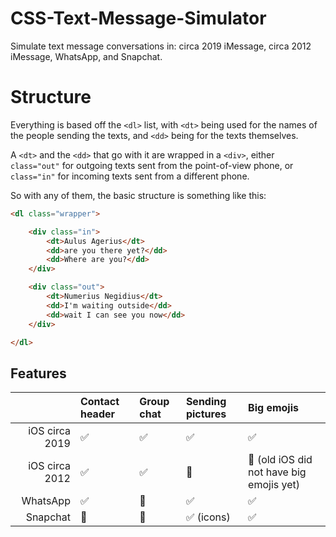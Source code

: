 # CSS-Text-Message-Simulator
Simulate text message conversations in: circa 2019 iMessage, circa 2012 iMessage, WhatsApp, and Snapchat.

# Structure
Everything is based off the `<dl>` list, with `<dt>` being used for the names of the people sending the texts, and `<dd>` being for the texts themselves.

A `<dt>` and the `<dd>` that go with it are wrapped in a `<div>`, either `class="out"` for outgoing texts sent from the point-of-view phone, or `class="in"` for incoming texts sent from a different phone.

So with any of them, the basic structure is something like this:

```html
<dl class="wrapper">

	<div class="in">
		<dt>Aulus Agerius</dt>
		<dd>are you there yet?</dd>
		<dd>Where are you?</dd>
	</div>

	<div class="out">
		<dt>Numerius Negidius</dt>
		<dd>I'm waiting outside</dd>
		<dd>wait I can see you now</dd>
	</div>

</dl>
```

## Features
|                | Contact header     | Group chat         | Sending pictures           | Big emojis |
| -------------: | :----------------- | :----------------- | :------------------------- | :--------- |
| iOS circa 2019 | :white_check_mark: | :white_check_mark: | :white_check_mark:         | :white_check_mark:
| iOS circa 2012 | :white_check_mark: | :white_check_mark: | :no_entry_sign:            | :no_entry_sign: (old iOS did not have big emojis yet)
| WhatsApp       | :white_check_mark: | :no_entry_sign:    | :white_check_mark:         | :white_check_mark:
| Snapchat       | :no_entry_sign:    | :no_entry_sign:    | :white_check_mark: (icons) | :white_check_mark:
